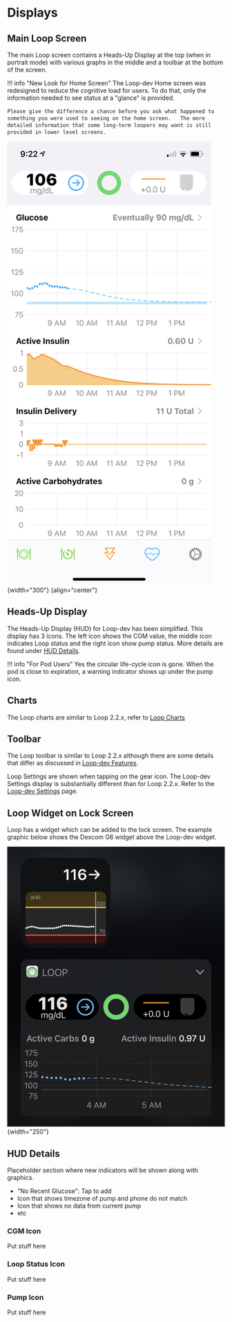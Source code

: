# Displays

## Main Loop Screen

The main Loop screen contains a Heads-Up Display at the top (when in portrait mode) with various graphs in the middle and a toolbar at the bottom of the screen.

!!! info "New Look for Home Screen"
    The Loop-dev Home screen was redesigned to reduce the cognitive load for users. To do that, only the information needed to see status at a "glance" is provided.
    
    Please give the difference a chance before you ask what happened to something you were used to seeing on the home screen.   The more detailed information that some long-term loopers may want is still provided in lower level screens.
    

![main loop screen when running nominally](img/loop-3-main.svg){width="300"}
{align="center"}


## Heads-Up Display

The Heads-Up Display (HUD) for Loop-dev has been simplified.  This display has 3 icons. The left icon shows the CGM value, the middle icon indicates Loop status and the right icon show pump status. More details are found under [HUD Details](#hud-details).

!!! info "For Pod Users"
    Yes the circular life-cycle icon is gone. When the pod is close to expiration, a warning indicator shows up under the pump icon.

## Charts

The Loop charts are similar to Loop 2.2.x, refer to [Loop Charts](../operation/loop-settings/displays.md#charts)

## Toolbar

The Loop toolbar is similar to Loop 2.2.x although there are some details that differ as discussed in [Loop-dev Features](loop-3-features.md).

Loop Settings are shown when tapping on the gear icon. The Loop-dev Settings display is substantially different than for Loop 2.2.x.  Refer to the [Loop-dev Settings](loop-3-settings.md) page.

## Loop Widget on Lock Screen

Loop has a widget which can be added to the lock screen. The example graphic below shows the Dexcom G6 widget above the Loop-dev widget.

![widget on lock screen, dex above, loop below](img/dex-loop-3-widget.svg){width="250"}


## HUD Details

Placeholder section where new indicators will be shown along with graphics.

* "No Recent Glucose": Tap to add
* Icon that shows timezone of pump and phone do not match
* Icon that shows no data from current pump
* etc

### CGM Icon

Put stuff here


### Loop Status Icon

Put stuff here

### Pump Icon

Put stuff here


